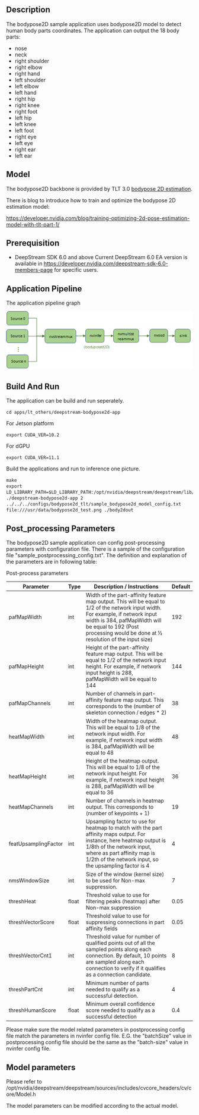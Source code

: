 ## Description
The bodypose2D sample application uses bodypose2D model to detect human body parts coordinates. The application can output the 18 body parts:
- nose
- neck
- right shoulder
- right elbow
- right hand
- left shoulder
- left elbow
- left hand
- right hip
- right knee
- right foot
- left hip
- left knee
- left foot
- right eye
- left eye
- right ear 
- left ear

## Model

The bodypose2D backbone is provided by TLT 3.0 [bodypose 2D estimation](https://ngc.nvidia.com/catalog/models/nvidia:tlt_bodyposenet). 
  
There is blog to introduce how to train and optimize the bodypose 2D estimation model:
  
https://developer.nvidia.com/blog/training-optimizing-2d-pose-estimation-model-with-tlt-part-1/

## Prerequisition

* DeepStream SDK 6.0 and above
  Current DeepStream 6.0 EA version is available in https://developer.nvidia.com/deepstream-sdk-6.0-members-page for specific users.

## Application Pipeline
The application pipeline graph

![bodypose2D application pipeline](bodypose2d_pipeline.png)

## Build And Run
The application can be build and run seperately.

```
cd apps/lt_others/deepstream-bodypose2d-app
```

For Jetson platform
```
export CUDA_VER=10.2
```

For dGPU
```
export CUDA_VER=11.1
```

Build the applications and run to inference one picture.
```
make
export LD_LIBRARY_PATH=$LD_LIBRARY_PATH:/opt/nvidia/deepstream/deepstream/lib/cvcore_libs
./deepstream-bodypose2d-app 2 ../../../configs/bodypose2d_tlt/sample_bodypose2d_model_config.txt file:///usr/data/bodypose2d_test.png ./body2dout
```

## Post_processing Parameters
The bodypose2D sample application can config post-processing parameters with configuration file. There is a sample of the configuration file "sample_postprocessing_config.txt".
The definition and explanation of the parameters are in following table:

Post-process parameters
    
|Parameter | Type | Description / Instructions| Default |
|----------|------|---------------------------|---------|
|pafMapWidth|int|Width of the part-affinity feature map output. This will be equal to 1/2 of the network input width. For example, if network input width is 384, pafMapWidth will be equal to 192 (Post processing would be done at ½ resolution of the input size)|192|
|pafMapHeight|int|Height of the part-affinity feature map output. This will be equal to 1/2 of the network input height. For example, if network input height is 288, pafMapWidth will be equal to 144|144|
|pafMapChannels|int|Number of channels in part-affinity feature map output. This corresponds to the (number of skeleton connection / edges * 2)|38|
|heatMapWidth|int|Width of the heatmap output. This will be equal to 1/8 of the network input width. For example, if network input width is 384, pafMapWidth will be equal to 48|48|
|heatMapHeight|int|Height of the heatmap output. This will be equal to 1/8 of the network input height. For example, if network input height is 288, pafMapWidth will be equal to 36|36|
|heatMapChannels|int|Number of channels in heatmap output. This corresponds to (number of keypoints + 1)|19|
|featUpsamplingFactor|int|Upsampling factor to use for heatmap to match with the part affinity maps output. For instance, here heatmap output is 1/8th of the network input, where as part affinity map is 1/2th of the network input, so the upsampling factor is 4|4|
|nmsWindowSize|int|Size of the window (kernel size) to be used for Non-max suppression.|7|
|threshHeat|float|Threshold value to use for filtering peaks (heatmap) after Non-max suppression|0.05|
|threshVectorScore|float|Threshold value to use for suppressing connections in part affinity fields|0.05|
|threshVectorCnt1|int|Threshold value for number of qualified points out of all the sampled points along each connection. By default, 10 points are sampled along each connection to verify if it qualifies as a connection candidate.|8|
|threshPartCnt|int|Minimum number of parts needed to qualify as a successful detection.|4|
|threshHumanScore|float|Minimum overall confidence score needed to qualify as a successful detection|0.4|

Please make sure the model related parameters in postprocessing config file match the parameters in nvinfer config file. E.G. the "batchSize" value in postprocessing config file should be the same as the "batch-size" value in nvinfer config file.

## Model parameters

Please refer to /opt/nvidia/deepstream/deepstream/sources/includes/cvcore_headers/cv/core/Model.h

The model parameters can be modified according to the actual model.
